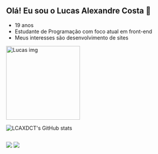 ## Olá! Eu sou o Lucas Alexandre Costa 👋

- 19 anos
- Estudante de Programação com foco atual em front-end
- Meus interesses são desenvolvimento de sites

<img align="center" alt="Lucas img" height="200" width="200" src="https://github.com/LCAXDCT/LCAXDCT/assets/167881428/e241b564-89db-4104-9329-125ad6a97a38">

![LCAXDCT's GitHub stats](https://github-readme-stats.vercel.app/api?username=LCAXDCT&show_icons=true&theme=tokyonight&hide_border=true) 


##

<div>
  <a href = "mailto:lcaxdct@gmail.com"><img src="https://img.shields.io/badge/Gmail-D14836?style=for-the-badge&logo=gmail&logoColor=white" target="_blank"></a>
  <a href="https://www.linkedin.com/in/lucas-alexandre-costa-a7a6042bb/" target="_blank"><img src="https://img.shields.io/badge/-LinkedIn-%230077B5?style=for-the-badge&logo=linkedin&logoColor=white" target="_blank"></a> 
</div>
